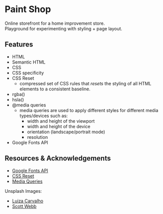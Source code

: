 # Paint Shop
Online storefront for a home improvement store. <br />
Playground for experimenting with styling + page layout.

## Features
* HTML
* Semantic HTML
* CSS
* CSS specificity
* CSS Reset
  * compressed set of CSS rules that *resets* the styling of all HTML elements to a consistent baseline.
* rgba()
* hsla()
* @media queries
  * media queries are used to apply different styles for different media types/devices such as:
    * width and height of the viewport
    * width and height of the device
    * orientation (landscape/portrait mode)
    * resolution
* Google Fonts API

## Resources & Acknowledgements
* [Google Fonts API](https://fonts.google.com/)
* [CSS Reset](https://cssdeck.com/blog/what-is-a-css-reset/)
* [Media Queries](https://www.w3schools.com/cssref/css3_pr_mediaquery.php)

Unsplash Images:
* [Luiza Carvalho](https://images.unsplash.com/photo-1642035282911-2eb881e58f5e?ixlib=rb-4.0.3&ixid=M3wxMjA3fDB8MHxwaG90by1wYWdlfHx8fGVufDB8fHx8fA%3D%3D&auto=format&fit=crop&w=1470&q=80)
* [Scott Webb](https://images.unsplash.com/photo-1480074568708-e7b720bb3f09?ixlib=rb-4.0.3&ixid=M3wxMjA3fDB8MHxwaG90by1wYWdlfHx8fGVufDB8fHx8fA%3D%3D&auto=format&fit=crop&w=1174&q=80)